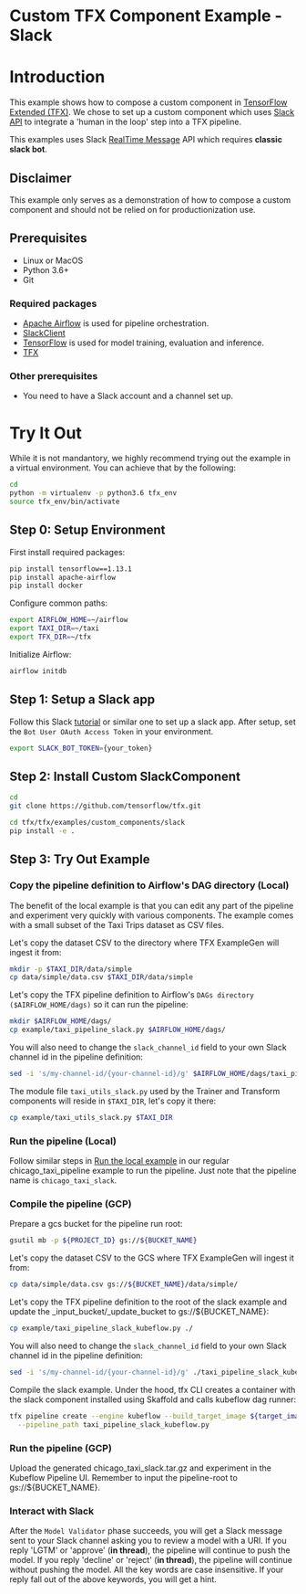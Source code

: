 # Custom TFX Component Example - Slack

# Introduction
This example shows how to compose a custom component in [TensorFlow Extended (TFX)](https://tensorflow.org/tfx). We chose to set up a custom
component which uses [Slack](https://slack.com/) [API](https://slack.dev/python-slackclient/)
to integrate a 'human in the loop' step into a TFX pipeline.

This examples uses Slack [RealTime Message](https://api.slack.com/rtm) API which
requires **classic slack bot**.

## Disclaimer
This example only serves as a demonstration of how to compose a custom component
and should not be relied on for productionization use.

## Prerequisites

* Linux or MacOS
* Python 3.6+
* Git

### Required packages
* [Apache Airflow](https://airflow.apache.org/) is used for pipeline orchestration.
* [SlackClient](https://pypi.org/project/slackclient/)
* [TensorFlow](https://tensorflow.org) is used for model training, evaluation and inference.
* [TFX](https://pypi.org/project/tfx/)

### Other prerequisites
* You need to have a Slack account and a channel set up.

# Try It Out
While it is not mandantory, we highly recommend trying out the example in a virtual environment. You can achieve that by the following:

```bash
cd
python -m virtualenv -p python3.6 tfx_env
source tfx_env/bin/activate
```

## Step 0: Setup Environment
First install required packages:

```bash
pip install tensorflow==1.13.1
pip install apache-airflow
pip install docker
```

Configure common paths:

```bash
export AIRFLOW_HOME=~/airflow
export TAXI_DIR=~/taxi
export TFX_DIR=~/tfx
```

Initialize Airflow:

```bash
airflow initdb
```

## Step 1: Setup a Slack app
Follow this Slack [tutorial](https://github.com/slackapi/python-slackclient/blob/master/tutorial/01-creating-the-slack-app.md) or similar one to set up a slack app. After setup, set the `Bot User OAuth Access Token` in your environment.

```bash
export SLACK_BOT_TOKEN={your_token}
```

## Step 2: Install Custom SlackComponent

```bash
cd
git clone https://github.com/tensorflow/tfx.git

cd tfx/tfx/examples/custom_components/slack
pip install -e .
```

## Step 3: Try Out Example
### Copy the pipeline definition to Airflow's DAG directory (Local)

The benefit of the local example is that you can edit any part of the pipeline
and experiment very quickly with various components. The example comes with a
small subset of the Taxi Trips dataset as CSV files.

Let's copy the dataset CSV to the directory where TFX ExampleGen will ingest it
from:

```bash
mkdir -p $TAXI_DIR/data/simple
cp data/simple/data.csv $TAXI_DIR/data/simple
```

Let's copy the TFX pipeline definition to Airflow's
`DAGs directory` `($AIRFLOW_HOME/dags)` so it can run the pipeline:

```bash
mkdir $AIRFLOW_HOME/dags/
cp example/taxi_pipeline_slack.py $AIRFLOW_HOME/dags/
```

You will also need to change the `slack_channel_id` field to your own Slack channel id
in the pipeline definition:

```bash
sed -i 's/my-channel-id/{your-channel-id}/g' $AIRFLOW_HOME/dags/taxi_pipeline_slack.py
```

The module file `taxi_utils_slack.py` used by the Trainer and Transform
components will reside in `$TAXI_DIR`, let's copy it there:

```bash
cp example/taxi_utils_slack.py $TAXI_DIR
```

### Run the pipeline (Local)
Follow similar steps in [Run the local example](https://github.com/tensorflow/tfx/tree/master/tfx/examples/chicago_taxi_pipeline#run-the-local-example)
in our regular chicago_taxi_pipeline example to run the pipeline. Just note that
the pipeline name is `chicago_taxi_slack`.

### Compile the pipeline (GCP)
Prepare a gcs bucket for the pipeline run root:

```bash
gsutil mb -p ${PROJECT_ID} gs://${BUCKET_NAME}
```

Let's copy the dataset CSV to the GCS where TFX ExampleGen will ingest it
from:

```bash
cp data/simple/data.csv gs://${BUCKET_NAME}/data/simple/
```
Let's copy the TFX pipeline definition to the root of the slack example
and update the _input_bucket/_update_bucket to gs://${BUCKET_NAME}:

```bash
cp example/taxi_pipeline_slack_kubeflow.py ./
```

You will also need to change the `slack_channel_id` field to your own Slack
channel id in the pipeline definition:

```bash
sed -i 's/my-channel-id/{your-channel-id}/g' ./taxi_pipeline_slack_kubeflow.py
```

Compile the slack example. Under the hood, tfx CLI creates a container with the
slack component installed using Skaffold and calls kubeflow dag runner:
```bash
tfx pipeline create --engine kubeflow --build_target_image ${target_image_name} \
  --pipeline_path taxi_pipeline_slack_kubeflow.py
```

### Run the pipeline (GCP)
Upload the generated chicago_taxi_slack.tar.gz and experiment in the Kubeflow
Pipeline UI. Remember to input the pipeline-root to gs://${BUCKET_NAME}.


### Interact with Slack
After the `Model Validator` phase succeeds, you will get a Slack message sent to
your Slack channel asking you to review a model with a URI. If you reply 'LGTM'
or 'approve' (**in thread**), the pipeline will continue to push the model. If
you reply 'decline' or 'reject' (**in thread**), the pipeline will continue
without pushing the model. All the key words are case insensitive. If your reply
fall out of the above keywords, you will get a hint.

